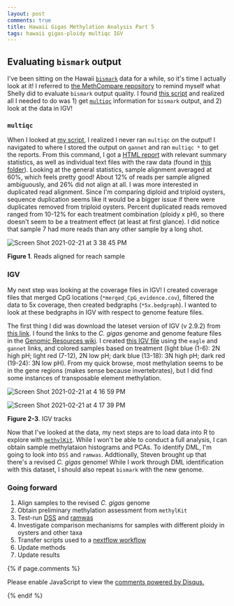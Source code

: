 ```yaml
---
layout: post
comments: true
title: Hawaii Gigas Methylation Analysis Part 5
tags: hawaii gigas-ploidy multiqc IGV
---
```


## Evaluating `bismark` output

I've been sitting on the Hawaii [`bismark`](https://github.com/FelixKrueger/Bismark) data for a while, so it's time I actually look at it! I referred to [the MethCompare repository](https://github.com/hputnam/Meth_Compare/) to remind myself what Shelly did to evaluate `bismark` output quality. I found [this script](https://github.com/hputnam/Meth_Compare/blob/master/code/00.05-FormatMultiQC.Rmd) and realized all I needed to do was 1) get [`multiqc`](https://multiqc.info/) information for `bismark` output, and 2) look at the data in IGV!

### `multiqc`

When I looked at [my script](https://github.com/RobertsLab/project-oyster-oa/blob/master/code/Haws/02-bismark.sh), I realized I never ran `multiqc` on the output! I navigated to where I stored the output on `gannet` and ran `multiqc *` to get the reports. From this command, I got a [HTML report](https://htmlpreview.github.io/?https://raw.githubusercontent.com/RobertsLab/project-oyster-oa/master/analyses/Haws_02-bismark/multiqc_report.html) with relevant summary statistics, as well as individual text files with the raw data (found in [this folder](https://github.com/RobertsLab/project-oyster-oa/tree/master/analyses/Haws_02-bismark/multiqc_data)). Looking at the general statistics, sample alignment averaged at 60%, which feels pretty good! About 12% of reads per sample aligned ambiguously, and 26% did not align at all. I was more interested in duplicated read alignment. Since I'm comparing diploid and triploid oysters, sequence duplication seems like it would be a bigger issue if there were duplicates removed from triploid oysters. Percent duplicated reads removed ranged from 10-12% for each treatment combination (ploidy x pH), so there doesn't seem to be a treatment effect (at least at first glance). I did notice that sample 7 had more reads than any other sample by a long shot.

![Screen Shot 2021-02-21 at 3 38 45 PM](https://user-images.githubusercontent.com/22335838/108642576-e868e800-745a-11eb-96ee-3f8325cfb4d2.png)

**Figure 1**. Reads aligned for reach sample

### IGV

My next step was looking at the coverage files in IGV! I created coverage files that merged CpG locations (`*merged_CpG_evidence.cov`), filtered the data to 5x coverage, then created bedgraphs (`*5x.bedgraph`). I wanted to look at these bedgraphs in IGV with respect to genome feature files.

The first thing I did was download the lateset version of IGV (v 2.9.2) from [this link](http://software.broadinstitute.org/software/igv/download). I found the links to the *C. gigas* genome and genome feature files in the [Genomic Resources wiki](https://robertslab.github.io/resources/Genomic-Resources/#crassostrea-gigas). I created [this IGV file](https://github.com/RobertsLab/project-oyster-oa/blob/master/data/Haws/sample-5x-bedgraphs.xml) using the `eagle` and `gannet` links, and colored samples based on treatment (light blue (1-6): 2N high pH; light red (7-12), 2N low pH; dark blue (13-18): 3N high pH; dark red (19-24): 3N low pH). From my quick browse, most methylation seems to be in the gene regions (makes sense because invertebrates), but I did find some instances of transposable element methylation.

![Screen Shot 2021-02-21 at 4 16 59 PM](https://user-images.githubusercontent.com/22335838/108643691-7c897e00-7460-11eb-862d-ed4974eb54ea.png)

![Screen Shot 2021-02-21 at 4 17 39 PM](https://user-images.githubusercontent.com/22335838/108643689-7abfba80-7460-11eb-8b3b-953b87bb152f.png)

**Figure 2-3**. IGV tracks

Now that I've looked at the data, my next steps are to load data into R to explore with [`methylKit`](https://bioconductor.org/packages/release/bioc/vignettes/methylKit/inst/doc/methylKit.html). While I won't be able to conduct a full analysis, I can obtain sample methylataion histograms and PCAs. To identify DML, I'm going to look into `DSS` and `ramwas`. Addtionally, Steven brought up that there's a revised *C. gigas* genome! While I work through DML identification with this dataset, I should also repeat `bismark` with the new genome.

### Going forward

1. Align samples to the revised *C. gigas* genome
2. Obtain preliminary methylation assessment from `methylKit`
4. Test-run [DSS](http://bioconductor.org/packages/release/bioc/vignettes/DSS/inst/doc/DSS.html#34_DMLDMR_detection_from_general_experimental_design) and [ramwas](https://bioconductor.org/packages/release/bioc/html/ramwas.html)
5. Investigate comparison mechanisms for samples with different ploidy in oysters and other taxa
5. Transfer scripts used to a [nextflow workflow](https://github.com/nextflow-io/nextflow)
6. Update methods
7. Update results

{% if page.comments %}

<div id="disqus_thread"></div>
<script>

/**
*  RECOMMENDED CONFIGURATION VARIABLES: EDIT AND UNCOMMENT THE SECTION BELOW TO INSERT DYNAMIC VALUES FROM YOUR PLATFORM OR CMS.
*  LEARN WHY DEFINING THESE VARIABLES IS IMPORTANT: https://disqus.com/admin/universalcode/#configuration-variables*/
/*
var disqus_config = function () {
this.page.url = PAGE_URL;  // Replace PAGE_URL with your page's canonical URL variable
this.page.identifier = PAGE_IDENTIFIER; // Replace PAGE_IDENTIFIER with your page's unique identifier variable
};
*/
(function() { // DON'T EDIT BELOW THIS LINE
var d = document, s = d.createElement('script');
s.src = 'https://the-responsible-grad-student.disqus.com/embed.js';
s.setAttribute('data-timestamp', +new Date());
(d.head || d.body).appendChild(s);
})();
</script>
<noscript>Please enable JavaScript to view the <a href="https://disqus.com/?ref_noscript">comments powered by Disqus.</a></noscript>

{% endif %}

<script id="dsq-count-scr" src="//the-responsible-grad-student.disqus.com/count.js" async></script>
